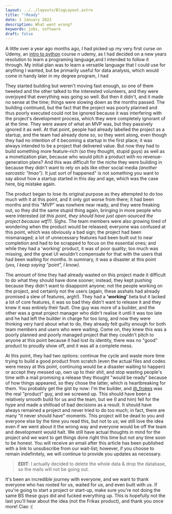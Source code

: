 ```yaml
---
layout: ../../layouts/BlogLayout.astro
title: "!Ready"
date: 2 January 2023
description: What went wrong?
keywords: jobs, software
draft: false
---
```


A little over a year ago months ago, I had picked up my very first curse on Udemy, an [intro to python]() course n udemy, as I had decided on a new years resolution to learn a programing language,and I intended to follow it through. My initial plan was to learn a versatile language that I could use for anything I wanted, but be primarily useful for data analysis, which would come in handy later in my degree program, I had 


They started building but weren't moving fast enough, so one of them tweeted and the other talked to the interested volunteers, and they were overjoyed that everything was going so well. But then it didn't, and it made no sense at the time; things were slowing down as the months passed. The building continued, but the fact that the project was poorly planned and thus poorly executed could not be ignored because it was interfering with the project's development process, which they were completely ignorant of at the time. They were aware of what an MVP was, but they passively ignored it as well. At that point, people had already labelled the project as a startup, and the team had already done so, so they went along, even though they had no intention of it becoming a startup in the first place; it was always intended to be a project that delivered value. But now they had to build something more feature-rich (so they thought, stupid guys) as well as a monetization plan, because who would pitch a product with no revenue-generation plans? And this was difficult for the niche they were building in because they didn't want to rely on ads like other social media _(another sarcastic "lmao")_. It just sort of happened" is not something you want to say about how a startup started in this day and age, which was the case here, big mistake again.


The product began to lose its original purpose as they attempted to do too much with it at this point, and it only got worse from there; it had been months and this "MVP" was nowhere near ready, and they were freaking out, so they did the same stupid thing again, bringing in more people who were interested _(at this point, they should have just open-sourced the project because wtf?)_. Sighs. The team members were also growing tired of wondering when the product would be released; everyone was confused at this point, which was obviously a bad sign; the project had been mismanaged; a lot of unnecessary features had been built out to near completion and had to be scrapped to focus on the essential ones; and while they had a 'working' product, it was of poor quality; too much was missing, and the great UI wouldn't compensate for that with the users that had been waiting for months. In summary, it was a disaster at this point _(yes, I keep saying "point", I know)_.


The amount of time they had already wasted on this project made it difficult to do what they should have done sooner; instead, they kept pushing because they didn't want to disappoint anyone; not the people working on the project, and certainly not the users (again, these asshats had already promised a slew of features, argh!). They had a **'working'** beta but it lacked a lot of core features, it was so bad they didn't want to release it and they knew it was entirely their fault. One guy was more of a builder, and the other was a great project manager who didn't realise it until it was too late and he had left the builder in charge for too long, and now they were thinking very hard about what to do, they already felt guilty enough for both team members and users who were waiting. Come on, they knew this was a poorly planned and poorly managed project that they couldn't pitch to anyone at this point because it had lost its identity, there was no "good" product to proudly show off, and it was all a complete mess.


At this point, they had two options: continue the cycle and waste more time trying to build a good product from scratch (even the actual files and codes were messy at this point, continuing would be a disaster waiting to happen) or accept they messed up, own up to their shit, and stop wasting people's time with a mail promising a release they thought "would be ready" because of how things appeared, so they chose the latter, which is heartbreaking for them. You probably get the gist by now: I'm the builder, and [@_frokes](https://twitter.com/_frokes "Frokes") was the real "product" guy, and we screwed up. This should have been a relatively smooth build for us and the team, but we (I and him) fell for the hype and made a shitload of bad decisions as a result. It should have always remained a project and never tried to do too much; in fact, there are many "it never should have" moments. This project will be dead to you and everyone else by the time you read this, but not to us; we still love the idea even if we went about it the wrong way and everyone would be off the team and development would halt. We still have actual thoughts in mind for the project and we want to get things done right this time but not any time soon to be honest. You will receive an email after this article has been published with a link to unsubscribe from our wait-list; however, if you choose to remain indefinitely, we will continue to provide you updates as necessary.


>**EDIT**: I actually decided to delete the whole data & drop the database, so the mails will not be going out.


It's been an incredible journey with everyone, and we want to thank everyone who has rooted for us, waited for us, and even built with us. If you're going to start a project or start-up, make sure you're not doing the same BS these guys did and fucked everything up. This is hopefully not the last you'll hear about the idea (not the Frikax product), and thank you once more! Ciao :(  

